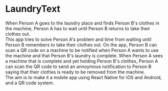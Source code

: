 # LaundryText
When Person A goes to the laundry place and finds Person B's clothes in the machine, Person A has to wait until Person B returns to take their clothes out.
<br>
This app tries to solve Person A's problem and time from waiting until Person B remembers to take their clothes out. On the app, Person B can scan a QR code on a 
machine to be notified when Person A wants to use the machine and that Person B's laundry is complete. When Person A sees a machine that is complete and yet holding 
Person B's clothes, Person A can scan the QR code to send an annoymous notification to Person B saying that their clothes is ready to be removed from the machine.
<br>
The aim is to make it a mobile app using React Native for iOS and Android, and a QR code system.
